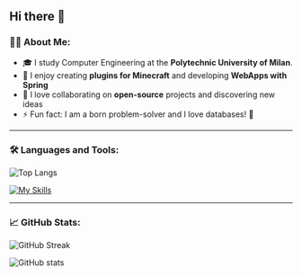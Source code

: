 ## Hi there 👋
### 👨‍💻 About Me:
- 🎓 I study Computer Engineering at the **Polytechnic University of Milan**.
- 🔧 I enjoy creating **plugins for Minecraft** and developing **WebApps with Spring**
- 👥 I love collaborating on **open-source** projects and discovering new ideas
- ⚡ Fun fact: I am a born problem-solver and I love databases! 🧩

---

### 🛠️ Languages and Tools:
![Top Langs](https://github-readme-stats.vercel.app/api/top-langs/?username=GGNado&layout=compact&theme=radical)  

    
[![My Skills](https://skillicons.dev/icons?i=java,c,cpp,python,mysql,html,css,arduino,maven,idea,clion,pycharm,sublime,linux,apple)](https://skillicons.dev)  

---

<!--
### 🌐 Connect with Me:
[![LinkedIn](https://img.shields.io/badge/LinkedIn-0A66C2?style=for-the-badge&logo=linkedin&logoColor=white)](https://www.linkedin.com/in/tuo-profilo)
[![Twitter](https://img.shields.io/badge/Twitter-1DA1F2?style=for-the-badge&logo=twitter&logoColor=white)](https://twitter.com/tuo-profilo)
[![Website](https://img.shields.io/badge/Portfolio-FF5722?style=for-the-badge&logo=web&logoColor=white)](https://tuo-sito.com)

---
-->
### 📈 GitHub Stats:
<!-- Trovi più opzioni per personalizzare il tema delle statistiche qui: https://github.com/anuraghazra/github-readme-stats -->
![GitHub Streak](https://github-readme-streak-stats.herokuapp.com/?user=GGNado&theme=radical)  

    
![GitHub stats](https://github-readme-stats.vercel.app/api?username=GGNado&show_icons=true&theme=radical)
